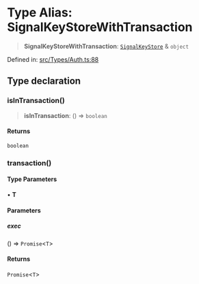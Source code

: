 # Type Alias: SignalKeyStoreWithTransaction

> **SignalKeyStoreWithTransaction**: [`SignalKeyStore`](SignalKeyStore.md) & `object`

Defined in: [src/Types/Auth.ts:88](https://github.com/Fokusdotid/bail/blob/c270ba4454f95d50cec87a9d90b03360fac7058e/src/Types/Auth.ts#L88)

## Type declaration

### isInTransaction()

> **isInTransaction**: () => `boolean`

#### Returns

`boolean`

### transaction()

#### Type Parameters

• **T**

#### Parameters

##### exec

() => `Promise`\<`T`\>

#### Returns

`Promise`\<`T`\>
